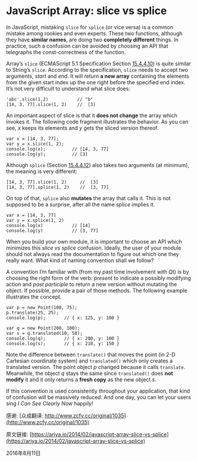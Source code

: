 # JavaScript Array: slice vs splice


In JavaScript, mistaking `slice` for `splice` (or vice versa) is a common mistake among rookies and even experts. These two functions, although they have **similar names**, are doing two **completely different** things. In practice, such a confusion can be avoided by choosing an API that telegraphs the const-correctness of the function.

Array’s `slice` (ECMAScript 5.1 Specification Section [15.4.4.10](http://es5.github.io/#x15.4.4.10)) is quite similar to String’s `slice`. According to the specification, `slice` needs to accept two arguments, _start_ and _end_. It will return **a new array** containing the elements from the given start index up the one right before the specified end index. It’s not very difficult to understand what slice does:

```
'abc'.slice(1,2)           // "b"
[14, 3, 77].slice(1, 2)    //  [3] 
```

An important aspect of slice is that it **does not change** the array which invokes it. The following code fragment illustrates the behavior. As you can see, _x_ keeps its elements and _y_ gets the sliced version thereof.

```
var x = [14, 3, 77];
var y = x.slice(1, 2);
console.log(x);          // [14, 3, 77]
console.log(y);          // [3] 
```

Although `splice` (Section [15.4.4.12](http://es5.github.io/#x15.4.4.12)) also takes two arguments (at minimum), the meaning is very different:

```
[14, 3, 77].slice(1, 2)     //  [3]
[14, 3, 77].splice(1, 2)    //  [3, 77] 
```

On top of that, `splice` also **mutates** the array that calls it. This is not supposed to be a surprise, after all the name _splice_ implies it.

```
var x = [14, 3, 77]
var y = x.splice(1, 2)
console.log(x)           // [14]
console.log(y)           // [3, 77] 
```

When you build your own module, it is important to choose an API which minimizes this _slice vs splice_ confusion. Ideally, the user of your module should not always read the documentation to figure out which one they really want. What kind of naming convention shall we follow?

A convention I’m familiar with (from my past time involvement with Qt) is by choosing the right form of the verb: _present_ to indicate a possibly modifying action and _past participle_ to return a new version without mutating the object. If possible, provide a pair of those methods. The following example illustrates the concept.

```
var p = new Point(100, 75);
p.translate(25, 25);
console.log(p);       // { x: 125, y: 100 }

var q = new Point(200, 100);
var s = q.translated(10, 50);
console.log(q);       // { x: 200, y: 100 }
console.log(s);       // { x: 210, y: 150 } 
```

Note the difference between `translate()` that moves the point (in 2-D Cartesian coordinate system) and `translated()` which only creates a translated version. The point object _p_ changed because it calls `translate`. Meanwhile, the object _q_ stays the same since `translated()` does **not modify** it and it only returns a **fresh copy** as the new object _s_.

If this convention is used consistently throughout your application, that kind of confusion will be massively reduced. And one day, you can let your users sing _I Can See Clearly Now_ happily!






感谢: [众成翻译: http://www.zcfy.cc/original/1035](http://www.zcfy.cc/original/1035)



原文链接: [https://ariya.io/2014/02/javascript-array-slice-vs-splice](https://ariya.io/2014/02/javascript-array-slice-vs-splice)

2016年8月11日
